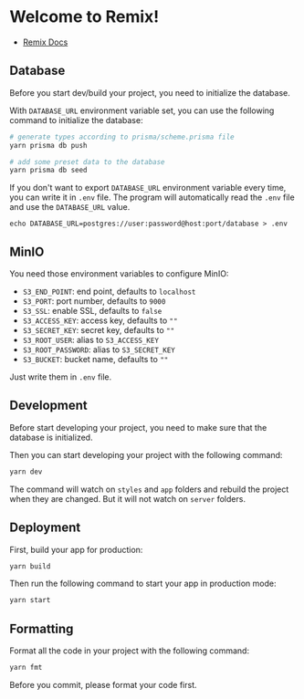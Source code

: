 # Welcome to Remix!

- [Remix Docs](https://remix.run/docs)

## Database

Before you start dev/build your project, you need to initialize the database.

With `DATABASE_URL` environment variable set, you can use the following command to initialize the database:

```sh
# generate types according to prisma/scheme.prisma file
yarn prisma db push

# add some preset data to the database
yarn prisma db seed
```

If you don't want to export `DATABASE_URL` environment variable every time, you can write it in `.env` file. The program will automatically read the `.env` file and use the `DATABASE_URL` value.

```
echo DATABASE_URL=postgres://user:password@host:port/database > .env
```

## MinIO

You need those environment variables to configure MinIO:

- `S3_END_POINT`: end point, defaults to `localhost`
- `S3_PORT`: port number, defaults to `9000`
- `S3_SSL`: enable SSL, defaults to `false`
- `S3_ACCESS_KEY`: access key, defaults to `""`
- `S3_SECRET_KEY`: secret key, defaults to `""`
- `S3_ROOT_USER`: alias to `S3_ACCESS_KEY`
- `S3_ROOT_PASSWORD`: alias to `S3_SECRET_KEY`
- `S3_BUCKET`: bucket name, defaults to `""`

Just write them in `.env` file.

## Development

Before start developing your project, you need to make sure that the database is initialized.

Then you can start developing your project with the following command:

```sh
yarn dev
```

The command will watch on `styles` and `app` folders and rebuild the project when they are changed. But it will not watch on `server` folders.

## Deployment

First, build your app for production:

```sh
yarn build
```

Then run the following command to start your app in production mode:

```sh
yarn start
```

## Formatting

Format all the code in your project with the following command:

```sh
yarn fmt
```

Before you commit, please format your code first.

